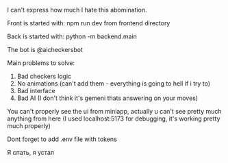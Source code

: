 I can't express how much I hate this abomination.

Front is started with: npm run dev from frontend directory

Back is started with: python -m backend.main

The bot is @aicheckersbot 

Main problems to solve:

1) Bad checkers logic
2) No animations (can't add them - everything is going to hell if i try to)
3) Bad interface
4) Bad AI (I don't think it's gemeni thats answering on your moves)

You can't properly see the ui from miniapp, actually u can't see pretty much anything from here (I used localhost:5173 for debugging, it's working pretty much properly)

Dont forget to add .env file with tokens

Я спать, я устал
